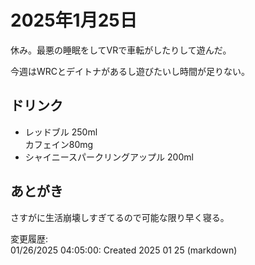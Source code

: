 # 2025年1月25日

休み。最悪の睡眠をしてVRで車転がしたりして遊んだ。

今週はWRCとデイトナがあるし遊びたいし時間が足りない。

## ドリンク

- レッドブル 250ml  
カフェイン80mg
- シャイニースパークリングアップル 200ml  

## あとがき

さすがに生活崩壊しすぎてるので可能な限り早く寝る。

変更履歴:  
01/26/2025 04:05:00: Created 2025 01 25 (markdown)  
